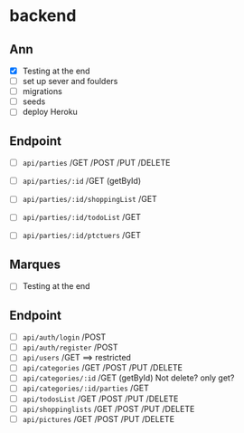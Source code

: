 # backend

## Ann
- [x] Testing at the end
- [ ] set up sever and foulders
- [ ] migrations
- [ ] seeds
- [ ] deploy Heroku
## Endpoint
- [ ] `api/parties` /GET /POST /PUT /DELETE 
- [ ] `api/parties/:id`    /GET (getById)
- [ ] `api/parties/:id/shoppingList`  /GET 
- [ ] `api/parties/:id/todoList` /GET 
- [ ] `api/parties/:id/ptctuers` /GET 




## Marques 
- [ ] Testing at the end
## Endpoint
- [ ] `api/auth/login`   /POST
- [ ] `api/auth/register` /POST
- [ ] `api/users` /GET ==> restricted 
- [ ] `api/categories`  /GET /POST /PUT /DELETE 
- [ ] `api/categories/:id`  /GET (getById) Not delete? only get?
- [ ] `api/categories/:id/parties`   /GET  
- [ ] `api/todosList` /GET /POST /PUT /DELETE 
- [ ] `api/shoppinglists`  /GET /POST /PUT /DELETE 
- [ ] `api/pictures` /GET /POST /PUT /DELETE
